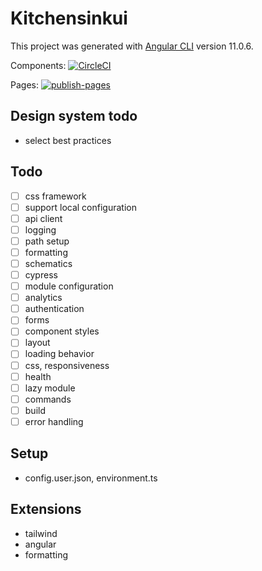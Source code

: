 # Kitchensinkui

This project was generated with [Angular CLI](https://github.com/angular/angular-cli) version 11.0.6.

Components:
[![CircleCI](https://circleci.com/gh/circleci/circleci-docs/tree/teesloane-patch-5.svg?style=svg)](https://github.com/ruifang/kitchensink-ui?branch=develop)

Pages:
[![publish-pages](https://github.com/ruifang/kitchensink-ui/actions/workflows/publish-pages/badge.svg?branch=develop)](https://github.com/ruifang/kitchensink-ui/actions/workflows/publish-pages)

## Design system todo
- select best practices

## Todo

-   [ ] css framework
-   [ ] support local configuration
-   [ ] api client
-   [ ] logging
-   [ ] path setup
-   [ ] formatting
-   [ ] schematics
-   [ ] cypress
-   [ ] module configuration
-   [ ] analytics
-   [ ] authentication
-   [ ] forms
-   [ ] component styles
-   [ ] layout
-   [ ] loading behavior
-   [ ] css, responsiveness
-   [ ] health
-   [ ] lazy module
-   [ ] commands
-   [ ] build
-   [ ] error handling

## Setup

-   config.user.json, environment.ts

## Extensions
- tailwind
- angular
- formatting
